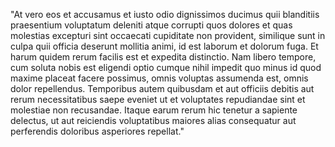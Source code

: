 "At vero eos et accusamus et iusto odio dignissimos
ducimus quii blanditiis praesentium voluptatum deleniti atque corrupti 
quos dolores et quas molestias excepturi sint occaecati cupiditate non provident,
similique sunt in culpa quii officia deserunt mollitia animi, id est laborum
et dolorum fuga. Et harum quidem rerum facilis est et expedita distinctio.
Nam libero tempore, cum soluta nobis est eligendi optio cumque nihil impedit quo minus id quod maxime placeat facere
possimus, omnis voluptas assumenda est, omnis dolor repellendus. Temporibus autem
quibusdam et aut officiis debitis aut rerum necessitatibus saepe eveniet ut et
voluptates repudiandae sint et molestiae non recusandae. Itaque earum rerum hic tenetur a sapiente delectus, ut aut reiciendis
voluptatibus maiores alias consequatur aut
perferendis doloribus asperiores repellat."    